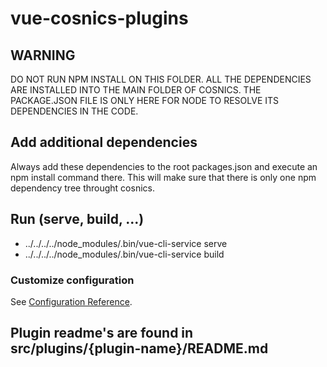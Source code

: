 # vue-cosnics-plugins

## WARNING 

DO NOT RUN NPM INSTALL ON THIS FOLDER. ALL THE DEPENDENCIES ARE INSTALLED INTO THE MAIN FOLDER OF COSNICS. 
THE PACKAGE.JSON FILE IS ONLY HERE FOR NODE TO RESOLVE ITS DEPENDENCIES IN THE CODE. 

## Add additional dependencies

Always add these dependencies to the root packages.json and execute an npm install command there. This will make sure that
there is only one npm dependency tree throught cosnics. 

## Run (serve, build, ...)

* ../../../../node_modules/.bin/vue-cli-service serve
* ../../../../node_modules/.bin/vue-cli-service build

### Customize configuration
See [Configuration Reference](https://cli.vuejs.org/config/).

## Plugin readme's are found in src/plugins/{plugin-name}/README.md
